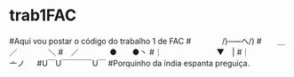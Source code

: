 # trab1FAC
#Aqui vou postar o código do trabalho 1 de FAC
#　　　　/)─―ヘ/) 
#　　＿／　　　　＼ 
#　／　　　　●　　●丶 
#｜　　　　　　　▼　| 
#｜　　　　　　　亠ノ 　 
#U￣U￣￣￣￣U￣
#Porquinho da índia espanta preguiça.
